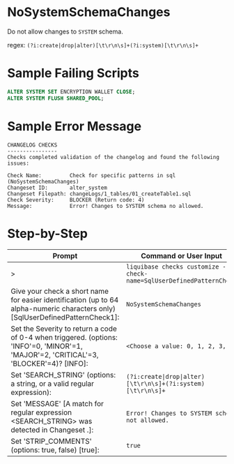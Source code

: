 # NoSystemSchemaChanges

Do not allow changes to `SYSTEM` schema. 

regex: `(?i:create|drop|alter)[\t\r\n\s]+(?i:system)[\t\r\n\s]+`

# Sample Failing Scripts
``` sql
ALTER SYSTEM SET ENCRYPTION WALLET CLOSE;
ALTER SYSTEM FLUSH SHARED_POOL;
```

# Sample Error Message
```
CHANGELOG CHECKS
----------------
Checks completed validation of the changelog and found the following issues:

Check Name:         Check for specific patterns in sql (NoSystemSchemaChanges)
Changeset ID:       alter_system
Changeset Filepath: changeLogs/1_tables/01_createTable1.sql
Check Severity:     BLOCKER (Return code: 4)
Message:            Error! Changes to SYSTEM schema no allowed.
```

# Step-by-Step
| Prompt | Command or User Input |
| ------ | ----------------------|
| > | `liquibase checks customize --check-name=SqlUserDefinedPatternCheck` |
| Give your check a short name for easier identification (up to 64 alpha-numeric characters only) [SqlUserDefinedPatternCheck1]: | `NoSystemSchemaChanges` |
| Set the Severity to return a code of 0-4 when triggered. (options: 'INFO'=0, 'MINOR'=1, 'MAJOR'=2, 'CRITICAL'=3, 'BLOCKER'=4)? [INFO]: | `<Choose a value: 0, 1, 2, 3, 4>` |
| Set 'SEARCH_STRING' (options: a string, or a valid regular expression): | `(?i:create\|drop\|alter)[\t\r\n\s]+(?i:system)[\t\r\n\s]+` |
| Set 'MESSAGE' [A match for regular expression <SEARCH_STRING> was detected in Changeset <CHANGESET>.]: | `Error! Changes to SYSTEM schema not allowed.` |
| Set 'STRIP_COMMENTS' (options: true, false) [true]: | `true` |
